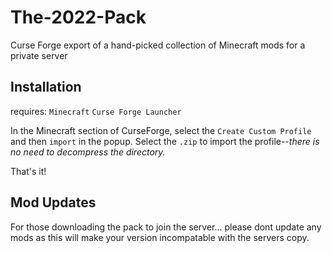 # The-2022-Pack
Curse Forge export of a hand-picked collection of Minecraft mods for a private server

## Installation

requires: `Minecraft` `Curse Forge Launcher`

In the Minecraft section of CurseForge, select the `Create Custom Profile` and then `import` in the popup. Select the `.zip` to import the profile--*there is no need to decompress the directory.*

That's it!

## Mod Updates

For those downloading the pack to join the server... please dont update any mods as this will make your version incompatable with the servers copy.
